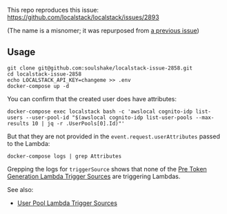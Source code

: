 This repo reproduces this issue: https://github.com/localstack/localstack/issues/2893

(The name is a misnomer; it was repurposed from [a previous issue](https://github.com/localstack/localstack/issues/2858))

## Usage

```
git clone git@github.com:soulshake/localstack-issue-2858.git
cd localstack-issue-2858
echo LOCALSTACK_API_KEY=changeme >> .env
docker-compose up -d
```

You can confirm that the created user does have attributes:
```
docker-compose exec localstack bash -c 'awslocal cognito-idp list-users --user-pool-id "$(awslocal cognito-idp list-user-pools --max-results 10 | jq -r .UserPools[0].Id)"'
```

But that they are not provided in the `event.request.userAttributes` passed to the Lambda:

```
docker-compose logs | grep Attributes
```


Grepping the logs for `triggerSource` shows that none of the [Pre Token Generation Lambda Trigger Sources](https://docs.aws.amazon.com/cognito/latest/developerguide/user-pool-lambda-pre-token-generation.html#user-pool-lambda-pre-token-generation-trigger-source) are triggering Lambdas.

See also:

- [User Pool Lambda Trigger Sources](https://docs.aws.amazon.com/cognito/latest/developerguide/cognito-user-identity-pools-working-with-aws-lambda-triggers.html#cognito-user-identity-pools-working-with-aws-lambda-trigger-sources)

